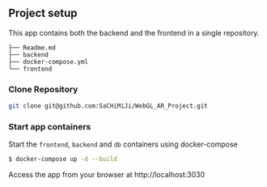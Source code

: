 ## Project setup
This app contains both the backend and the frontend in a single repository.
```	
├── Readme.md
├── backend
├── docker-compose.yml
└── frontend
```

### Clone Repository

```bash
git clone git@github.com:SaCHiMiJi/WebGL_AR_Project.git
```
### Start app containers

Start the `frontend`, `backend` and `db` containers using docker-compose

```	bash
$ docker-compose up -d --build
```
Access the app from your browser at http://localhost:3030
